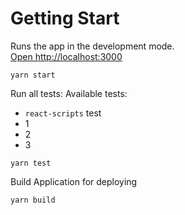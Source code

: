 # Getting Start
Runs the app in the development mode.\
[Open http://localhost:3000](http://localhost:3000)

```shell
yarn start
```

Run all tests:
Available tests:
* `react-scripts` test
* 1
* 2
* 3

```shell
yarn test
```

Build Application for deploying

```shell
yarn build
```

